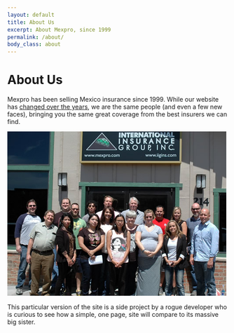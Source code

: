 ```yaml
---
layout: default
title: About Us
excerpt: About Mexpro, since 1999
permalink: /about/
body_class: about
---
```


# About Us

Mexpro has been selling Mexico insurance since 1999.  While our website has
[changed over the years](https://web.archive.org/web/19990125101217/http://www.mexpro.com/),
we are the same people (and even a few new faces), bringing you the same great
coverage from the best insurers we can find.

![Mexpro Company Photo](/images/company.jpg)

This particular version of the site is a side project by a rogue developer
who is curious to see how a simple, one page, site will compare to its massive
big sister.
